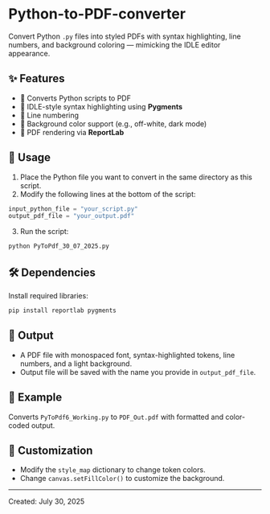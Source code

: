 # Python-to-PDF-converter
Convert Python `.py` files into styled PDFs with syntax highlighting, line numbers, and background coloring — mimicking the IDLE editor appearance.

## ✨ Features

- 📌 Converts Python scripts to PDF
- 🌈 IDLE-style syntax highlighting using **Pygments**
- 🧮 Line numbering
- 🎨 Background color support (e.g., off-white, dark mode)
- 📜 PDF rendering via **ReportLab**

## 📂 Usage

1. Place the Python file you want to convert in the same directory as this script.
2. Modify the following lines at the bottom of the script:

```python
input_python_file = "your_script.py"
output_pdf_file = "your_output.pdf"
```

3. Run the script:

```bash
python PyToPdf_30_07_2025.py
```

## 🛠️ Dependencies

Install required libraries:

```bash
pip install reportlab pygments
```

## 📁 Output

- A PDF file with monospaced font, syntax-highlighted tokens, line numbers, and a light background.
- Output file will be saved with the name you provide in `output_pdf_file`.

## 📘 Example

Converts `PyToPdf6_Working.py` to `PDF_Out.pdf` with formatted and color-coded output.

## 🎨 Customization

- Modify the `style_map` dictionary to change token colors.
- Change `canvas.setFillColor()` to customize the background.

---

Created: July 30, 2025
